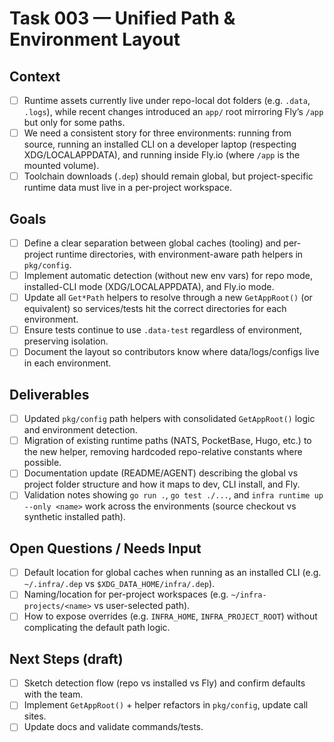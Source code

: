 # Task 003 — Unified Path & Environment Layout

## Context
- [ ] Runtime assets currently live under repo-local dot folders (e.g. `.data`, `.logs`), while recent changes introduced an `app/` root mirroring Fly’s `/app` but only for some paths.
- [ ] We need a consistent story for three environments: running from source, running an installed CLI on a developer laptop (respecting XDG/LOCALAPPDATA), and running inside Fly.io (where `/app` is the mounted volume).
- [ ] Toolchain downloads (`.dep`) should remain global, but project-specific runtime data must live in a per-project workspace.

## Goals
- [ ] Define a clear separation between global caches (tooling) and per-project runtime directories, with environment-aware path helpers in `pkg/config`.
- [ ] Implement automatic detection (without new env vars) for repo mode, installed-CLI mode (XDG/LOCALAPPDATA), and Fly.io mode.
- [ ] Update all `Get*Path` helpers to resolve through a new `GetAppRoot()` (or equivalent) so services/tests hit the correct directories for each environment.
- [ ] Ensure tests continue to use `.data-test` regardless of environment, preserving isolation.
- [ ] Document the layout so contributors know where data/logs/configs live in each environment.

## Deliverables
- [ ] Updated `pkg/config` path helpers with consolidated `GetAppRoot()` logic and environment detection.
- [ ] Migration of existing runtime paths (NATS, PocketBase, Hugo, etc.) to the new helper, removing hardcoded repo-relative constants where possible.
- [ ] Documentation update (README/AGENT) describing the global vs project folder structure and how it maps to dev, CLI install, and Fly.
- [ ] Validation notes showing `go run .`, `go test ./...`, and `infra runtime up --only <name>` work across the environments (source checkout vs synthetic installed path).

## Open Questions / Needs Input
- [ ] Default location for global caches when running as an installed CLI (e.g. `~/.infra/.dep` vs `$XDG_DATA_HOME/infra/.dep`).
- [ ] Naming/location for per-project workspaces (e.g. `~/infra-projects/<name>` vs user-selected path).
- [ ] How to expose overrides (e.g. `INFRA_HOME`, `INFRA_PROJECT_ROOT`) without complicating the default path logic.

## Next Steps (draft)
- [ ] Sketch detection flow (repo vs installed vs Fly) and confirm defaults with the team.
- [ ] Implement `GetAppRoot()` + helper refactors in `pkg/config`, update call sites.
- [ ] Update docs and validate commands/tests.
